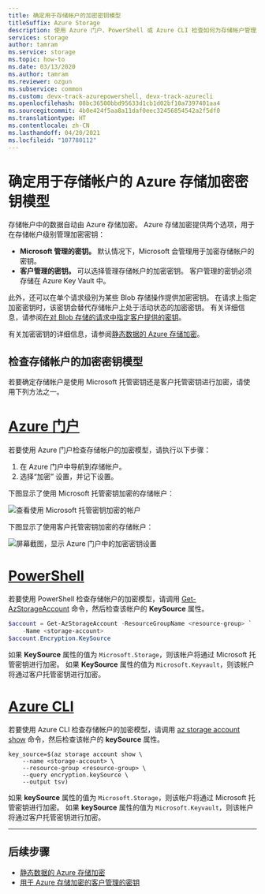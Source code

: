 ```yaml
---
title: 确定用于存储帐户的加密密钥模型
titleSuffix: Azure Storage
description: 使用 Azure 门户、PowerShell 或 Azure CLI 检查如何为存储帐户管理加密密钥。 密钥可能由 Microsoft 管理（默认设置），或由客户管理。 客户管理的密钥必须存储在 Azure Key Vault 中。
services: storage
author: tamram
ms.service: storage
ms.topic: how-to
ms.date: 03/13/2020
ms.author: tamram
ms.reviewer: ozgun
ms.subservice: common
ms.custom: devx-track-azurepowershell, devx-track-azurecli
ms.openlocfilehash: 08bc36500bbd95633d1cb1d02bf10a7397401aa4
ms.sourcegitcommit: 4b0e424f5aa8a11daf0eec32456854542a2f5df0
ms.translationtype: HT
ms.contentlocale: zh-CN
ms.lasthandoff: 04/20/2021
ms.locfileid: "107780112"
---
```

# <a name="determine-which-azure-storage-encryption-key-model-is-in-use-for-the-storage-account"></a>确定用于存储帐户的 Azure 存储加密密钥模型

存储帐户中的数据自动由 Azure 存储加密。 Azure 存储加密提供两个选项，用于在存储帐户级别管理加密密钥：

- **Microsoft 管理的密钥。** 默认情况下，Microsoft 会管理用于加密存储帐户的密钥。
- **客户管理的密钥。** 可以选择管理存储帐户的加密密钥。 客户管理的密钥必须存储在 Azure Key Vault 中。

此外，还可以在单个请求级别为某些 Blob 存储操作提供加密密钥。 在请求上指定加密密钥时，该密钥会替代存储帐户上处于活动状态的加密密钥。 有关详细信息，请参阅[在对 Blob 存储的请求中指定客户提供的密钥](../blobs/storage-blob-customer-provided-key.md)。

有关加密密钥的详细信息，请参阅[静态数据的 Azure 存储加密](storage-service-encryption.md)。

## <a name="check-the-encryption-key-model-for-the-storage-account"></a>检查存储帐户的加密密钥模型

若要确定存储帐户是使用 Microsoft 托管密钥还是客户托管密钥进行加密，请使用下列方法之一。

# <a name="azure-portal"></a>[Azure 门户](#tab/portal)

若要使用 Azure 门户检查存储帐户的加密模型，请执行以下步骤：

1. 在 Azure 门户中导航到存储帐户。
1. 选择“加密”  设置，并记下设置。

下图显示了使用 Microsoft 托管密钥加密的存储帐户：

![查看使用 Microsoft 托管密钥加密的帐户](media/storage-encryption-key-model-get/microsoft-managed-encryption-key-setting-portal.png)

下图显示了使用客户托管密钥加密的存储帐户：

![屏幕截图，显示 Azure 门户中的加密密钥设置](media/storage-encryption-key-model-get/customer-managed-encryption-key-setting-portal.png)

# <a name="powershell"></a>[PowerShell](#tab/powershell)

若要使用 PowerShell 检查存储帐户的加密模型，请调用 [Get-AzStorageAccount](/powershell/module/az.storage/get-azstorageaccount) 命令，然后检查该帐户的 **KeySource** 属性。

```powershell
$account = Get-AzStorageAccount -ResourceGroupName <resource-group> `
    -Name <storage-account>
$account.Encryption.KeySource
```

如果 **KeySource** 属性的值为 `Microsoft.Storage`，则该帐户将通过 Microsoft 托管密钥进行加密。 如果 **KeySource** 属性的值为 `Microsoft.Keyvault`，则该帐户将通过客户托管密钥进行加密。

# <a name="azure-cli"></a>[Azure CLI](#tab/cli)

若要使用 Azure CLI 检查存储帐户的加密模型，请调用 [az storage account show](/cli/azure/storage/account#az_storage_account_show) 命令，然后检查该帐户的 **keySource** 属性。

```azurecli-interactive
key_source=$(az storage account show \
    --name <storage-account> \
    --resource-group <resource-group> \
    --query encryption.keySource \
    --output tsv)
```

如果 **keySource** 属性的值为 `Microsoft.Storage`，则该帐户将通过 Microsoft 托管密钥进行加密。 如果 **keySource** 属性的值为 `Microsoft.Keyvault`，则该帐户将通过客户托管密钥进行加密。

---

## <a name="next-steps"></a>后续步骤

- [静态数据的 Azure 存储加密](storage-service-encryption.md)
- [用于 Azure 存储加密的客户管理的密钥](customer-managed-keys-overview.md)
